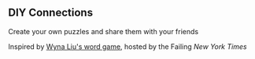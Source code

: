 ## DIY Connections

Create your own puzzles and share them with your friends

Inspired by [Wyna Liu's word game](https://www.nytimes.com/games/connections), hosted by the Failing _New York Times_
